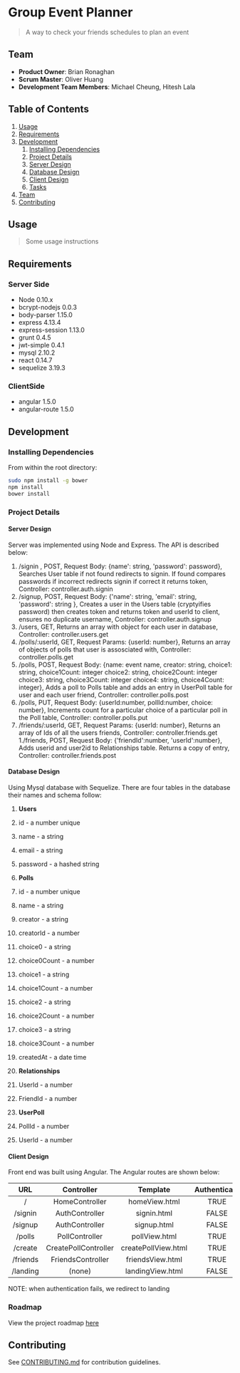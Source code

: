 # Group Event Planner

> A way to check your friends schedules to plan an event

## Team

  - __Product Owner__: Brian Ronaghan
  - __Scrum Master__: Oliver Huang
  - __Development Team Members__: Michael Cheung, Hitesh Lala

## Table of Contents

1. [Usage](#Usage)
1. [Requirements](#requirements)
1. [Development](#development)
    1. [Installing Dependencies](#installing-dependencies)
    1. [Project Details](#project-details)
      1. [Server Design](#server-design)
      1. [Database Design](#database-design)
      1. [Client Design](#client-design)
    1. [Tasks](#tasks)
1. [Team](#team)
1. [Contributing](#contributing)

## Usage

> Some usage instructions

## Requirements

### Server Side
- Node 0.10.x
- bcrypt-nodejs 0.0.3
- body-parser 1.15.0
- express 4.13.4
- express-session 1.13.0
- grunt 0.4.5
- jwt-simple 0.4.1
- mysql 2.10.2
- react 0.14.7
- sequelize 3.19.3

### ClientSide
- angular 1.5.0
- angular-route 1.5.0

## Development

### Installing Dependencies

From within the root directory:

```sh
sudo npm install -g bower
npm install
bower install
```
### Project Details

#### Server Design

Server was implemented using Node and Express. The API is described below:

1. /signin , POST,  Request Body: {name': string, 'password': password},  Searches User table if not found redirects to signin. If found compares passwords if incorrect redirects signin if correct it returns token, Controller: controller.auth.signin
1. /signup, POST, Request Body: {'name': string, 'email': string, 'password': string }, Creates a user in the Users table (cryptyifies password) then creates token and returns token and userId to client, ensures no duplicate username, Controller: controller.auth.signup
1. /users, GET, Returns an array with object for each user in database, Controller: controller.users.get
1. /polls/:userId, GET, Request Params: {userId: number}, Returns an array of objects of polls that user is assosciated with, Controller: controller.polls.get
1. /polls, POST, Request Body: {name: event name,  creator: string, choice1: string, choice1Count: integer choice2: string, choice2Count: integer choice3: string, choice3Count: integer choice4: string, choice4Count: integer}, Adds a poll to Polls table and adds an entry in UserPoll table for user and each user friend, Controller: controller.polls.post
1. /polls, PUT, Request Body: {userId:number, pollId:number, choice: number}, Increments count for a particular choice of a particular poll in the Poll table, Controller: controller.polls.put
1. /friends/:userId, GET, Request Params: {userId: number}, Returns an array of Ids of all the users friends, Controller: controller.friends.get
1./friends, POST, Request Body: {'friendId':number, 'userId':number}, Adds userid and user2id to Relationships table. Returns a copy of entry, Controller: controller.friends.post


#### Database Design

Using Mysql database with Sequelize.  There are four tables in the database their names and schema follow:

1. __Users__
  1. id - a number unique
  1. name - a string
  1. email - a string
  1. password - a hashed string
 
1. __Polls__
  1. id - a number unique
  1. name - a string
  1. creator - a string
  1. creatorId - a number
  1. choice0 - a string
  1. choice0Count - a number
  1. choice1 - a string
  1. choice1Count - a number
  1. choice2 - a string
  1. choice2Count - a number
  1. choice3 - a string
  1. choice3Count - a number
  1. createdAt - a date time
  
1. __Relationships__
  1. UserId - a number
  1. FriendId - a number

1. __UserPoll__ 
  1. PollId - a number
  1. UserId - a number

#### Client Design

Front end was built using Angular.  The Angular routes are shown below:

|  URL      | Controller            | Template            | Authenticate |
|:---------:|:---------------------:|:-------------------:|:------------:|
| /         | HomeController        | homeView.html       | TRUE         |
| /signin   | AuthController        | signin.html         | FALSE        |
| /signup   | AuthController        | signup.html         | FALSE        |
| /polls    | PollController        | pollView.html       | TRUE         |
| /create   | CreatePollController  | createPollView.html | TRUE         |
| /friends  | FriendsController     | friendsView.html    | TRUE         |
| /landing  | (none)                | landingView.html    | FALSE        |
NOTE: when authentication fails, we redirect to landing

### Roadmap

View the project roadmap [here](https://github.com/TepidLatteGreenfield/tepidLatte2/issues)


## Contributing

See [CONTRIBUTING.md](CONTRIBUTING.md) for contribution guidelines.
